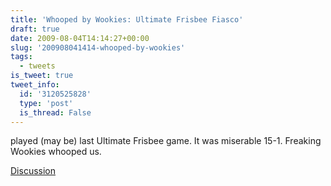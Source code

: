 ```yaml
---
title: 'Whooped by Wookies: Ultimate Frisbee Fiasco'
draft: true
date: 2009-08-04T14:14:27+00:00
slug: '200908041414-whooped-by-wookies'
tags:
  - tweets
is_tweet: true
tweet_info:
  id: '3120525828'
  type: 'post'
  is_thread: False
---
```




played (may be) last Ultimate Frisbee game. It was miserable 15-1. Freaking Wookies whooped us.

[Discussion](https://x.com/sytelus/status/3120525828)
